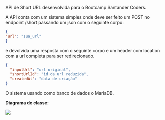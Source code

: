 API de Short URL desenvolvida para o Bootcamp Santander Coders.

A API conta com um sistema simples onde deve ser feito um POST no endpoint /short passando um json com o seguinte corpo:

```json
{
"url": "sua_url"
}
```
é devolvida uma resposta com o seguinte corpo e um header com location com a url completa para ser redirecionado.

```json
{
  "inputUrl": "url original",
  "shortUrlId": "id da url reduzida",
  "createdAt": "data de criação"
}
```

O sistema usando como banco de dados o MariaDB.


**Diagrama de classe:**

[![](https://mermaid.ink/img/pako:eNpFj70OwjAMhF8l8gSiT9ANqWOZQheUxUpMG5GfykmQUNV3J4UKJn93Op3tBXQ0BC1ohyl1FkdGr8JHiYGdnCJnsajQxzAKa1SQmW3Fwu7HaQsNm9FHja7DTFfrSWimiuacVTjNTBKfdDiqsEIDntijNXVx7RZCQZ7Ik4K2okF-KPjmsOQoX0FDm7lQA2U2tXK_E9o7ulTdGcMtxr8mY3Pky_7ZNtY3sbtTCw?type=png)](https://mermaid.live/edit#pako:eNpFj70OwjAMhF8l8gSiT9ANqWOZQheUxUpMG5GfykmQUNV3J4UKJn93Op3tBXQ0BC1ohyl1FkdGr8JHiYGdnCJnsajQxzAKa1SQmW3Fwu7HaQsNm9FHja7DTFfrSWimiuacVTjNTBKfdDiqsEIDntijNXVx7RZCQZ7Ik4K2okF-KPjmsOQoX0FDm7lQA2U2tXK_E9o7ulTdGcMtxr8mY3Pky_7ZNtY3sbtTCw)